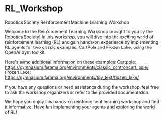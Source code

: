 # RL_Workshop
Robotics Society Reinforcement Machine Learning Workshop

Welcome to the Reinforcement Learning Workshop brought to you by the Robotics Society! 
In this workshop, you will dive into the exciting world of reinforcement learning (RL) and gain hands-on experience by implementing RL agents for two classic examples: CartPole and Frozen Lake, using the OpenAI Gym toolkit.

Here's some additional information on these examples:
Cartpole: https://gymnasium.farama.org/environments/classic_control/cart_pole/
Frozen Lake: https://gymnasium.farama.org/environments/toy_text/frozen_lake/

If you have any questions or need assistance during the workshop, feel free to ask the workshop organizers or refer to the provided documentation.

We hope you enjoy this hands-on reinforcement learning workshop and find it informative. Have fun implementing your agents and exploring the world of RL!
